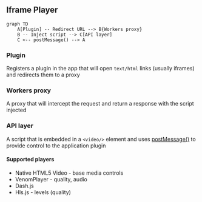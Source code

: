 ## Iframe Player

```mermaid
graph TD
    A[Plugin] -- Redirect URL --> B{Workers proxy}
    B -- Inject script --> C[API layer]
    C <-- postMessage() --> A
```

### Plugin

Registers a plugin in the app that will open `text/html` links (usually iframes) and redirects them to a proxy

### Workers proxy

A proxy that will intercept the request and return a response with the script injected


### API layer

A script that is embedded in a `<video/>` element and uses [postMessage()](https://developer.mozilla.org/en-US/docs/Web/API/Window/postMessage) to provide control to the application plugin

#### Supported players

- Native HTML5 Video - base media controls
- VenomPlayer - quality, audio
- Dash.js
- Hls.js - levels (quality)

